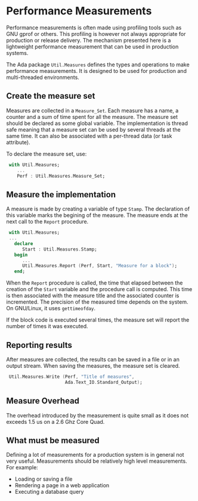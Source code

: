 # Performance Measurements

Performance measurements is often made using profiling tools such as GNU gprof or others.
This profiling is however not always appropriate for production or release delivery.
The mechanism presented here is a lightweight performance measurement that can be
used in production systems.

The Ada package `Util.Measures` defines the types and operations to make
performance measurements.  It is designed to be used for production and multi-threaded
environments.

## Create the measure set

Measures are collected in a `Measure_Set`.  Each measure has a name, a counter and
a sum of time spent for all the measure.  The measure set should be declared as some
global variable.  The implementation is thread safe meaning that a measure set can
be used by several threads at the same time.  It can also be associated with
a per-thread data (or task attribute).

To declare the measure set, use:

```Ada
 with Util.Measures;
    ...
    Perf : Util.Measures.Measure_Set;
```

## Measure the implementation

A measure is made by creating a variable of type `Stamp`.  The declaration of
this variable marks the begining of the measure.  The measure ends at the
next call to the `Report` procedure.

```Ada
 with Util.Measures;
 ...
   declare
      Start : Util.Measures.Stamp;
   begin
      ...
      Util.Measures.Report (Perf, Start, "Measure for a block");
   end;
```

When the `Report` procedure is called, the time that elapsed between the creation of
the `Start` variable and the procedure call is computed.  This time is
then associated with the measure title and the associated counter is incremented.
The precision of the measured time depends on the system.  On GNU/Linux, it uses
`gettimeofday`.

If the block code is executed several times, the measure set will report
the number of times it was executed.

## Reporting results

After measures are collected, the results can be saved in a file or in
an output stream.  When saving the measures, the measure set is cleared.

```Ada
 Util.Measures.Write (Perf, "Title of measures",
                      Ada.Text_IO.Standard_Output);
```

## Measure Overhead

The overhead introduced by the measurement is quite small as it does not exceeds 1.5 us
on a 2.6 Ghz Core Quad.

## What must be measured

Defining a lot of measurements for a production system is in general not very useful.
Measurements should be relatively high level measurements.  For example:

  * Loading or saving a file
  * Rendering a page in a web application
  * Executing a database query


